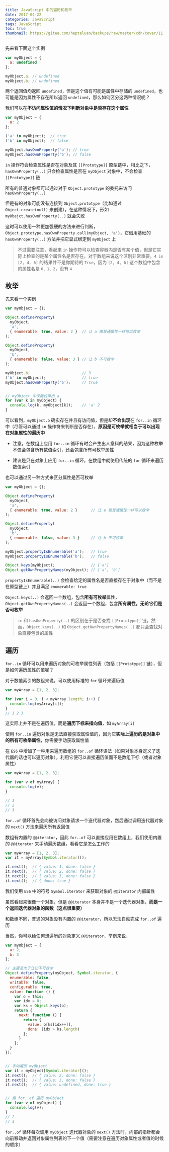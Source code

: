 ```yaml
---
title: JavaScript 中的遍历和枚举
date: 2017-04-22
categories: JavaScript
tags: JavaScript
toc: true
thumbnail: https://gitee.com/heptaluan/backups/raw/master/cdn/cover/11.jpg
---
```


先来看下面这个实例

```js
var myObject = {
  a: undefined
};

myObject.a; // undefined  
myObject.b; // undefined
```

<!--more-->

两个返回值均返回 `undefined`，但是这个值有可能是属性中存储的 `undefined`，也可能是因为属性不存在所以返回 `undefined`，那么如何区分这两种情况呢？

我们可以在**不访问属性值的情况下判断对象中是否存在这个属性**

```js
var myObject = {
  a: 2
};

('a' in myObject);  // true 
('b' in myObject);  // false  

myObject.hasOwnProperty('a'); // true 
myObject.hasOwnProperty('b'); // false
```

`in` 操作符会检查属性是否在对象及其 `[[Prototype]]` 原型链中，相比之下，`hasOwnProperty(..)` 只会检查属性是否在 `myObject` 对象中，不会检查 `[[Prototype]]` 链

所有的普通对象都可以通过对于 `Object.prototype` 的委托来访问 `hasOwnProperty(..)`

但是有的对象可能没有连接到 `Object.prototype`（比如通过`Object.create(null)` 来创建），在这种情况下，形如 `myObejct.hasOwnProperty(..)` 就会失败

这时可以使用一种更加强硬的方法来进行判断，`Object.prototype.hasOwnProperty.call(myObject, 'a')`，它借用基础的 `hasOwnProperty(..)` 方法并把它显式绑定到 `myObject` 上

> 不过需要注意，看起来 `in` 操作符可以检查容器内是否有某个值，但是它实际上检查的是某个属性名是否存在，对于数组来说这个区别非常重要，`4 in [2, 4, 6]` 的结果并不是你期待的 `True`，因为 `[2, 4, 6]` 这个数组中包含的属性名是 `0、1、2`，没有 `4`



## 枚举

先来看一个实例

```js
var myObject = {};

Object.defineProperty(
  myObject,
  'a',
  { enumerable: true, value: 2 }  // 让 a 像普通属性一样可以枚举 
);

Object.defineProperty(
  myObject,
  'b',
  { enumerable: false, value: 3 } // 让 b 不可枚举 
);

myObject.b;                       // 3 
('b' in myObject);                // true  
myObject.hasOwnProperty('b');     // true 


// myObject 中仅能枚举出 a
for (var k in myObject) {
  console.log(k, myObject[k]);    // 'a' 2
}

```

可以看到，`myObject.b` 确实存在并且有访问值，但是却**不会出现**在 `for..in` 循环中（尽管可以通过 `in` 操作符来判断是否存在），**原因是可枚举就相当于可以出现在对象属性的遍历中** 

* 注意，在数组上应用 `for..in` 循环有时会产生出人意料的结果，因为这种枚举不仅会包含所有数值索引，还会包含所有可枚举属性

* 建议是只在对象上应用 `for..in` 循环，在数组中就使用传统的 `for` 循环来遍历数值索引

也可以通过另一种方式来区分属性是否可枚举

```js
var myObject = {};

Object.defineProperty(
  myObject,
  'a',
  { enumerable: true, value: 2 }      // 让 a 像普通属性一样可以枚举 
);

Object.defineProperty(
  myObject,
  'b',
  { enumerable: false, value: 3 }     // 让 b 不可枚举 
);

myObject.propertyIsEnumerable('a');   // true 
myObject.propertyIsEnumerable('b');   // false  

Object.keys(myObject);                // ['a'] 
Object.getOwnPropertyNames(myObject); // ['a', 'b']
```

`propertyIsEnumerable(..)` 会检查给定的属性名是否直接存在于对象中（而不是在原型链上）并且满足 `enumerable: true`

`Object.keys(..)` 会返回一个数组，包含**所有可枚举**属性，`Object.getOwnPropertyNames(..)` 会返回一个数组，包含**所有属性，无论它们是否可枚举**

> `in` 和 `hasOwnProperty(..)` 的区别在于是否查找 `[[Prototype]]` 链，然而，`Object.keys(..)` 和 `Object.getOwnPropertyNames(..)` 都只会查找对象直接包含的属性




## 遍历

`for..in` 循环可以用来遍历对象的可枚举属性列表（包括 `[[Prototype]]` 链），但是如何遍历属性的值呢？

对于数值索引的数组来说，可以使用标准的 `for` 循环来遍历值

```js
var myArray = [1, 2, 3];

for (var i = 0; i < myArray.length; i++) {
  console.log(myArray[i]);
}
// 1 2 3
```

这实际上并不是在遍历值，而是**遍历下标来指向值**，如 `myArray[i]`

使用 `for..in` 遍历对象是无法直接获取属性值的，因为它**实际上遍历的是对象中的所有可枚举属性**，你需要手动获取属性值

在 `ES6` 中增加了一种用来遍历数组的 `for..of` 循环语法（如果对象本身定义了迭代器的话也可以遍历对象），利用它便可以直接遍历值而不是数组下标（或者对象属性）

```js
var myArray = [1, 2, 3];

for (var v of myArray) {
  console.log(v);
}

// 1  
// 2  
// 3
```

`for..of` 循环首先会向被访问对象请求一个迭代器对象，然后通过调用迭代器对象的 `next()` 方法来遍历所有返回值

数组有内置的 `@@iterator`，因此 `for..of` 可以直接应用在数组上，我们使用内置的 `@@iterator` 来手动遍历数组，看看它是怎么工作的

```js
var myArray = [1, 2, 3];
var it = myArray[Symbol.iterator]();

it.next();  // { value: 1, done: false }  
it.next();  // { value: 2, done: false }  
it.next();  // { value: 3, done: false }  
it.next();  // { done: true }
```

我们使用 `ES6` 中的符号 `Symbol.iterator` 来获取对象的 `@@iterator` 内部属性

虽然看起来很像一个对象，但是 `@@iterator` 本身并不是一个迭代器对象，**而是一个返回迭代器对象的函数（这点很重要）**

和数组不同，普通的对象没有内置的 `@@iterator`，所以无法自动完成 `for..of` 遍历

当然，你可以给任何想遍历的对象定义 `@@iterator`，举例来说，

```js
var myObject = {
  a: 2,
  b: 3
};

// 主要是为了让它不可枚举
Object.defineProperty(myObject, Symbol.iterator, {
  enumerable: false,
  writable: false,
  configurable: true,
  value: function () {
    var o = this;
    var idx = 0;
    var ks = Object.keys(o);
    return {
      next: function () {
        return {
          value: o[ks[idx++]],
          done: (idx > ks.length)
        };
      }
    };
  }
});


// 手动遍历 myObject 
var it = myObject[Symbol.iterator]();
it.next();  // { value: 2, done: false }  
it.next();  // { value: 3, done: false }  
it.next();  // { value: undefined, done: true } 


// 用 for..of 遍历 myObject 
for (var v of myObject) {
  console.log(v);
}
// 2
// 3
```

`for..of` 循环每次调用 `myObject` 迭代器对象的 `next()` 方法时，内部的指针都会向前移动并返回对象属性列表的下一个值（需要注意在遍历对象属性或者值的时候的顺序）

